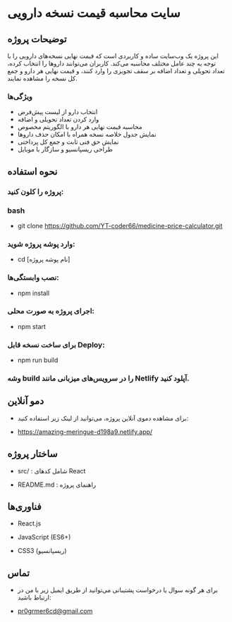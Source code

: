 # سایت محاسبه قیمت نسخه دارویی

## توضیحات پروژه
این پروژه یک وب‌سایت ساده و کاربردی است که قیمت نهایی نسخه‌های دارویی را با توجه به چند عامل مختلف محاسبه می‌کند. کاربران می‌توانند داروها را انتخاب کرده، تعداد تحویلی و تعداد اضافه بر سقف تجویزی را وارد کنند، و قیمت نهایی هر دارو و جمع کل نسخه را مشاهده نمایند.

### ویژگی‌ها
- انتخاب دارو از لیست پیش‌فرض
- وارد کردن تعداد تحویلی و اضافه
- محاسبه قیمت نهایی هر دارو با الگوریتم مخصوص
- نمایش جدول خلاصه نسخه همراه با امکان حذف داروها
- نمایش حق فنی ثابت و جمع کل پرداختی
- طراحی ریسپانسیو و سازگار با موبایل

## نحوه استفاده

### پروژه را کلون کنید:

### bash
- git clone https://github.com/YT-coder66/medicine-price-calculator.git

### وارد پوشه پروژه شوید:
- cd [نام پوشه پروژه]

### نصب وابستگی‌ها:
- npm install

### اجرای پروژه به صورت محلی:
- npm start

### برای ساخت نسخه قابل Deploy:
- npm run build

### وشه build را در سرویس‌های میزبانی مانند Netlify آپلود کنید.

## دمو آنلاین
- برای مشاهده دموی آنلاین پروژه، می‌توانید از لینک زیر استفاده کنید:

- https://amazing-meringue-d198a9.netlify.app/

## ساختار پروژه
- src/ : شامل کدهای React

- README.md : راهنمای پروژه

## فناوری‌ها
- React.js

- JavaScript (ES6+)

- CSS3 (ریسپانسیو)

## تماس

- برای هر گونه سوال یا درخواست پشتیبانی می‌توانید از طریق ایمیل زیر با من در ارتباط باشید:

- pr0grmer6cd@gmail.com